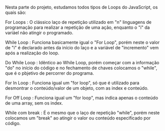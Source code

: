 Nesta parte do projeto, estudamos todos tipos de Loops do JavaScript, os quais são:

For Loops : O clássico laço de repetição utilizado em "n" linguagens de programação
para realizar a repetição de uma ação, enquanto o "i" da variáel não atingir o programado.

While Loop : Funciona basicamente igual o "For Loop", porém neste o valor de "i" é declarado
antes da início do laço e a variável de "incremento" vem após a realização do loop.

Do While Loop : Idêntico ao While Loop, porém começar com a informação "do" no início do código
e no fechamento de chaves colocamos o "while", que é o pbjetivo de percorrer do programa.

For In Loop : Funciona igual um "for loop", só que é utilizado para desmontrar o conteúdo/valor
de um objeto, com as index e conteúdo.

For Off Loop : Funciona igual um "for loop", mas indica apenas o conteúdo de uma array, sem os index.

While com break : É o mesmo que o laço de repetição "while", porém neste colocamos um "break" ao atingir
o valor ou conteúdo especificado por código.